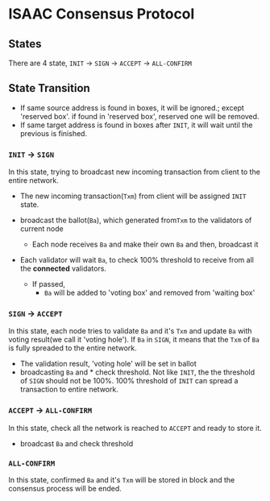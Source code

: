 # ISAAC Consensus Protocol

## States

There are 4 state, `INIT` → `SIGN` → `ACCEPT` → `ALL-CONFIRM`


## State Transition

* If same source address is found in boxes, it will be ignored.; except 'reserved box'. if found in 'reserved box', reserved one will be removed.
* If same target address is found in boxes after `INIT`, it will wait until the previous is finished.

### `INIT` → `SIGN`

In this state, trying to broadcast new incoming transaction from client to the entire network.

* The new incoming transaction(`Txm`) from client will be assigned `INIT` state.

* broadcast the ballot(`Ba`), which generated from`Txm` to the validators of current node
    * Each node receives `Ba` and make their own `Ba` and then, broadcast it

* Each validator will wait `Ba`, to check 100% threshold to receive from all the **connected** validators.
    * If passed,
        - `Ba` will be added to 'voting box' and removed from 'waiting box'


### `SIGN` → `ACCEPT`

In this state, each node tries to validate `Ba` and it's `Txm` and update `Ba` with voting result(we call it 'voting hole'). If `Ba` in `SIGN`, it means that the `Txm` of `Ba` is fully spreaded to the entire network.

* The validation result, 'voting hole' will be set in ballot
* broadcasting `Ba` and * check threshold. Not like `INIT`, the the threshold of `SIGN` should not be 100%. 100% threshold of `INIT` can spread a transaction to entire network.

### `ACCEPT` → `ALL-CONFIRM`

In this state, check all the network is reached to `ACCEPT` and ready to store it.

* broadcast `Ba` and check threshold

### `ALL-CONFIRM`

In this state, confirmed `Ba` and it's `Txm` will be stored in block and the consensus process will be ended.
